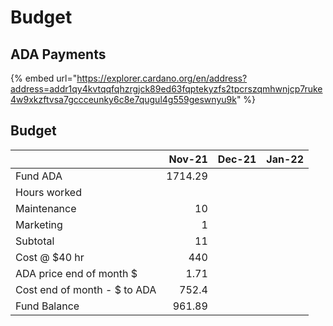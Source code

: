 # Budget

## ADA Payments

{% embed url="https://explorer.cardano.org/en/address?address=addr1qy4kvtqqfqhzrgjck89ed63fqptekyzfs2tpcrszqmhwnjcp7ruke4w9xkzftvsa7gccceunky6c8e7qugul4g559geswnyu9k" %}

## Budget



|                              |  Nov-21 | Dec-21 | Jan-22 |
| ---------------------------- | ------: | -----: | -----: |
| Fund ADA                     | 1714.29 |        |        |
| Hours worked                 |         |        |        |
| Maintenance                  |      10 |        |        |
| Marketing                    |       1 |        |        |
| Subtotal                     |      11 |        |        |
| Cost @ $40 hr                |     440 |        |        |
| ADA price end of month $     |    1.71 |        |        |
| Cost end of month - $ to ADA |   752.4 |        |        |
| Fund Balance                 |  961.89 |        |        |

